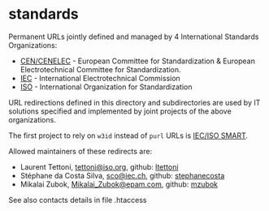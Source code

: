 # standards

Permanent URLs jointly defined and managed by 4 International Standards Organizations:

- [CEN/CENELEC](https://www.cencenelec.eu/) - European Committee for Standardization & European Electrotechnical Committee for Standardization.
- [IEC](https://www.iec.ch/) - International Electrotechnical Commission
- [ISO](https://www.iso.org/home.html) - International Organization for Standardization

URL redirections defined in this directory and subdirectories are
used by IT solutions specified and implemented by joint projects
of the above organizations.

The first project to rely on ```w3id``` instead of ```purl``` URLs is
[IEC/ISO SMART](https://www.iso.org/smart).

Allowed maintainers of these redirects are:
- Laurent Tettoni, tettoni@iso.org, github: [ltettoni](https://github.com/ltettoni)
- Stéphane da Costa Silva, sco@iec.ch, github: [stephanecosta](https://github.com/stephanecosta)
- Mikalai Zubok, Mikalai_Zubok@epam.com, github: [mzubok](https://github.com/mzubok)

See also contacts details in file .htaccess
